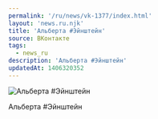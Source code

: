 ```yaml
---
permalink: '/ru/news/vk-1377/index.html'
layout: 'news.ru.njk'
title: 'Альберта #Эйнштейн'
source: ВКонтакте
tags:
  - news_ru
description: 'Альберта #Эйнштейн'
updatedAt: 1406320352
---
```

![Альберта #Эйнштейн](https://sun9-34.userapi.com/impf/C6abSW2iLqilpqV7bI5pXI1gBV2xf0xzDTbXMw/hy9o3QWVLkY.jpg?size=453x534&quality=96&proxy=1&sign=cf87299def2e9ae3c07ce196a9e8bf89&c_uniq_tag=yPtSTYHBjQIrtQZUFvZsV8khobCAsLMGZhDsU_Nv-DQ&type=album)

Альберта #Эйнштейн
